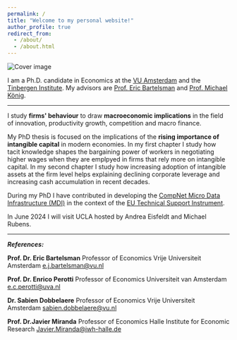```yaml
---
permalink: /
title: "Welcome to my personal website!"
author_profile: true
redirect_from: 
  - /about/
  - /about.html
---
```


![Cover image](https://zmale.github.io/alessandrozonamattioli.github.io/images/dolomites_cut.png)

I am a Ph.D. candidate in Economics at the [VU Amsterdam](https://vu.nl/en/about-vu/faculties/school-of-business-and-economics/departments/economics) and the [Tinbergen Institute](https://www.tinbergen.nl/home). My advisors are [Prof. Eric Bartelsman](https://tinbergen.nl/person/59/eric-bartelsman) and [Prof. Michael König](https://research.vu.nl/en/persons/michael-konig). 
   
---

I study **firms' behaviour** to draw **macroeconomic implications** in the field of innovation, productivity growth, competition and macro finance.  

My PhD thesis is focused on the implications of the **rising importance of intangible capital** in modern economies. In my first chapter I study how tacit knowledge shapes the bargaining power of workers in negotiating higher wages when they are emplpyed in firms that rely more on intangible capital. In my second chapter I study how increasing adoption of intangible assets at the firm level helps explaining declining corporate leverage and increasing cash accumulation in recent decades.

During my PhD I have contributed in developing the [CompNet Micro Data Infrastructure (MDI)](https://www.comp-net.org/eu-technical-support-instrument-tsi/data/) in the context of the [EU Technical Support Instrument](https://www.comp-net.org/eu-technical-support-instrument-tsi/overview/).

In June 2024 I will visit UCLA hosted by Andrea Eisfeldt and Michael Rubens.

---

***References:***    

**Prof. Dr. Eric Bartelsman**
Professor of Economics
Vrije Universiteit Amsterdam
e.j.bartelsman@vu.nl

**Prof. Dr. Enrico Perotti**
Professor of Economics
Universiteit van Amsterdam
e.c.perotti@uva.nl 

**Dr. Sabien Dobbelaere**
Professor of Economics
Vrije Universiteit Amsterdam
sabien.dobbelaere@vu.nl

**Prof. Dr.Javier Miranda**
Professor of Economics
Halle Institute for Economic Research
Javier.Miranda@iwh-halle.de


